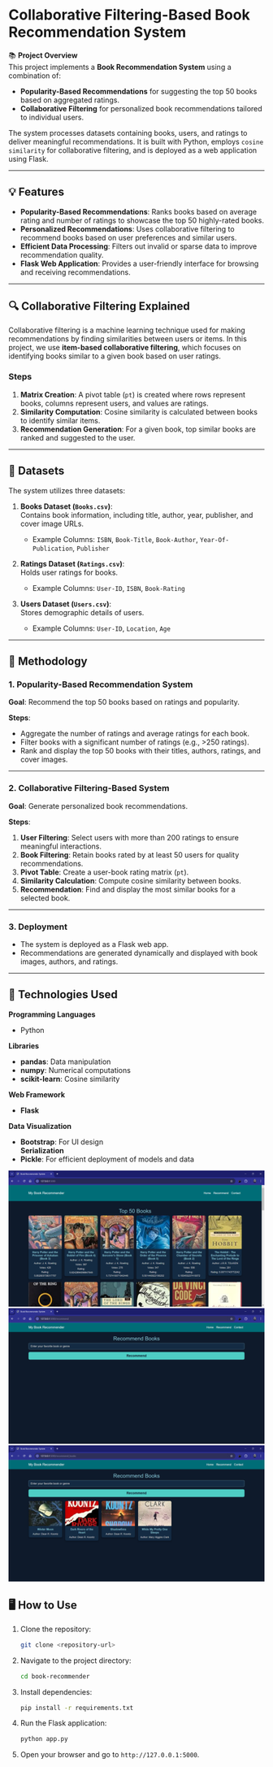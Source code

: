 # Collaborative Filtering-Based Book Recommendation System

📚 **Project Overview**  
This project implements a **Book Recommendation System** using a combination of:  
- **Popularity-Based Recommendations** for suggesting the top 50 books based on aggregated ratings.  
- **Collaborative Filtering** for personalized book recommendations tailored to individual users.  

The system processes datasets containing books, users, and ratings to deliver meaningful recommendations. It is built with Python, employs ``cosine similarity`` for collaborative filtering, and is deployed as a web application using Flask.

---

## 💡 **Features**
- **Popularity-Based Recommendations**: Ranks books based on average rating and number of ratings to showcase the top 50 highly-rated books.  
- **Personalized Recommendations**: Uses collaborative filtering to recommend books based on user preferences and similar users.  
- **Efficient Data Processing**: Filters out invalid or sparse data to improve recommendation quality.  
- **Flask Web Application**: Provides a user-friendly interface for browsing and receiving recommendations.  

---

## 🔍 **Collaborative Filtering Explained**  
Collaborative filtering is a machine learning technique used for making recommendations by finding similarities between users or items. In this project, we use **item-based collaborative filtering**, which focuses on identifying books similar to a given book based on user ratings.

### **Steps**
1. **Matrix Creation**: A pivot table (`pt`) is created where rows represent books, columns represent users, and values are ratings.  
2. **Similarity Computation**: Cosine similarity is calculated between books to identify similar items.  
3. **Recommendation Generation**: For a given book, top similar books are ranked and suggested to the user.

---

## 📂 **Datasets**
The system utilizes three datasets:

1. **Books Dataset (`Books.csv`)**:  
   Contains book information, including title, author, year, publisher, and cover image URLs.  
   - Example Columns: `ISBN`, `Book-Title`, `Book-Author`, `Year-Of-Publication`, `Publisher`  

2. **Ratings Dataset (`Ratings.csv`)**:  
   Holds user ratings for books.  
   - Example Columns: `User-ID`, `ISBN`, `Book-Rating`  

3. **Users Dataset (`Users.csv`)**:  
   Stores demographic details of users.  
   - Example Columns: `User-ID`, `Location`, `Age`  

---

## 🚀 **Methodology**

### **1. Popularity-Based Recommendation System**
**Goal**: Recommend the top 50 books based on ratings and popularity.  

**Steps**:  
- Aggregate the number of ratings and average ratings for each book.  
- Filter books with a significant number of ratings (e.g., >250 ratings).  
- Rank and display the top 50 books with their titles, authors, ratings, and cover images.  

---

### **2. Collaborative Filtering-Based System**
**Goal**: Generate personalized book recommendations.  

**Steps**:  
1. **User Filtering**: Select users with more than 200 ratings to ensure meaningful interactions.  
2. **Book Filtering**: Retain books rated by at least 50 users for quality recommendations.  
3. **Pivot Table**: Create a user-book rating matrix (`pt`).  
4. **Similarity Calculation**: Compute cosine similarity between books.  
5. **Recommendation**: Find and display the most similar books for a selected book.  

---

### **3. Deployment**
- The system is deployed as a Flask web app.  
- Recommendations are generated dynamically and displayed with book images, authors, and ratings.  

---

## 🔧 **Technologies Used**

**Programming Languages**
- Python  

**Libraries**
- **pandas**: Data manipulation  
- **numpy**: Numerical computations  
- **scikit-learn**: Cosine similarity  

**Web Framework**
- **Flask**  

**Data Visualization**
- **Bootstrap**: For UI design  
**Serialization**
- **Pickle**: For efficient deployment of models and data

![Home](pictures/Top%2050%20Recommendations%20page.png)
![Recommend](pictures/Recommendation%20page.png)
![Recommendation](pictures/Recommendation.png)



## 🖥️ How to Use

1. Clone the repository:

   ```bash
   git clone <repository-url>
   ```

2. Navigate to the project directory:

   ```bash
   cd book-recommender
   ```

3. Install dependencies:

   ```bash
   pip install -r requirements.txt
   ```

4. Run the Flask application:

   ```bash
   python app.py
   ```

5. Open your browser and go to `http://127.0.0.1:5000`.
